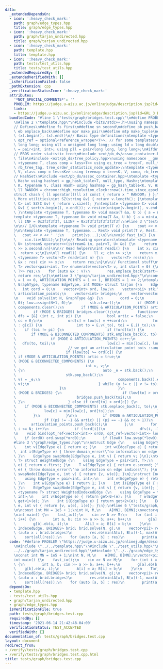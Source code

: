 ```yaml
---
data:
  _extendedDependsOn:
  - icon: ':heavy_check_mark:'
    path: graph/edge_types.hpp
    title: graph/edge_types.hpp
  - icon: ':heavy_check_mark:'
    path: graph/tarjan_undirected.hpp
    title: graph/tarjan_undirected.hpp
  - icon: ':heavy_check_mark:'
    path: template.hpp
    title: template.hpp
  - icon: ':heavy_check_mark:'
    path: tests/test_utils.hpp
    title: tests/test_utils.hpp
  _extendedRequiredBy: []
  _extendedVerifiedWith: []
  _isVerificationFailed: false
  _pathExtension: cpp
  _verificationStatusIcon: ':heavy_check_mark:'
  attributes:
    '*NOT_SPECIAL_COMMENTS*': ''
    PROBLEM: https://judge.u-aizu.ac.jp/onlinejudge/description.jsp?id=GRL_3_B
    links:
    - https://judge.u-aizu.ac.jp/onlinejudge/description.jsp?id=GRL_3_B
  bundledCode: "#line 1 \"tests/graph/bridges.test.cpp\"\n#define PROBLEM \"https://judge.u-aizu.ac.jp/onlinejudge/description.jsp?id=GRL_3_B\"\
    \n#line 2 \"template.hpp\"\n#include <bits/stdc++.h>\nusing namespace std;\n\n\
    // Defines\n#define fs first\n#define sn second\n#define pb push_back\n#define\
    \ eb emplace_back\n#define mpr make_pair\n#define mtp make_tuple\n#define all(x)\
    \ (x).begin(), (x).end()\n// Basic type definitions\ntemplate <typename T> using\
    \ opt_ref = optional<reference_wrapper<T>>; // for some templates\nusing ll =\
    \ long long; using ull = unsigned long long; using ld = long double;\nusing pii\
    \ = pair<int, int>; using pll = pair<long long, long long>;\n#ifdef __GNUG__\n\
    // PBDS order statistic tree\n#include <ext/pb_ds/assoc_container.hpp> // Common\
    \ file\n#include <ext/pb_ds/tree_policy.hpp>\nusing namespace __gnu_pbds;\ntemplate\
    \ <typename T, class comp = less<T>> using os_tree = tree<T, null_type, comp,\
    \ rb_tree_tag, tree_order_statistics_node_update>;\ntemplate <typename K, typename\
    \ V, class comp = less<K>> using treemap = tree<K, V, comp, rb_tree_tag, tree_order_statistics_node_update>;\n\
    // HashSet\n#include <ext/pb_ds/assoc_container.hpp>\ntemplate <typename T, class\
    \ Hash> using hashset = gp_hash_table<T, null_type, Hash>;\ntemplate <typename\
    \ K, typename V, class Hash> using hashmap = gp_hash_table<K, V, Hash>;\nconst\
    \ ll RANDOM = chrono::high_resolution_clock::now().time_since_epoch().count();\n\
    struct chash { ll operator()(ll x) const { return x ^ RANDOM; } };\n#endif\n//\
    \ More utilities\nint SZ(string &v) { return v.length(); }\ntemplate <typename\
    \ C> int SZ(C &v) { return v.size(); }\ntemplate <typename C> void UNIQUE(vector<C>\
    \ &v) { sort(v.begin(), v.end()); v.resize(unique(v.begin(), v.end()) - v.begin());\
    \ }\ntemplate <typename T, typename U> void maxa(T &a, U b) { a = max(a, b); }\n\
    template <typename T, typename U> void mina(T &a, U b) { a = min(a, b); }\nconst\
    \ ll INF = 0x3f3f3f3f, LLINF = 0x3f3f3f3f3f3f3f3f;\n#line 3 \"tests/test_utils.hpp\"\
    \n\n// I/O\ntemplate <typename T> void print(T v) {\n    cout << v << '\\n';\n\
    }\n\ntemplate <typename T, typename... Rest> void print(T v, Rest... vs) {\n \
    \   cout << v << ' ';\n    print(vs...);\n}\n\nvoid fast_io() {\n    ios_base::sync_with_stdio(false);\n\
    \    cin.tie(NULL);\n}\n\n// Reading operators\ntemplate <typename T, typename\
    \ U> istream& operator>>(istream& in, pair<T, U> &o) {\n    return in >> o.first\
    \ >> o.second;\n}\n\n// Read helpers\nint readi() {\n    int x; cin >> x;\n  \
    \  return x;\n}\n\nll readl() {\n    ll x; cin >> x;\n    return x;\n}\n\ntemplate\
    \ <typename T> vector<T> readv(int n) {\n    vector<T> res(n);\n    for (auto\
    \ &x : res) cin >> x;\n    return res;\n}\n\n// Functional stuff\ntemplate <typename\
    \ T> vector<pair<int, T>> enumerate(vector<T> v, int start = 0) {\n    vector<pair<int,\
    \ T>> res;\n    for (auto &x : v)\n        res.emplace_back(start++, x);\n   \
    \ return res;\n}\n\n#line 3 \"graph/tarjan_undirected.hpp\"\n\nconst int BICONNECTED_COMPONENTS\
    \ = 1 << 0, ARTICULATION_POINTS = 1 << 1, BRIDGES = 1 << 2;\ntemplate <typename\
    \ GraphType, typename EdgeType, int MODE> struct Tarjan {\n    EdgeType E;\n \
    \   int cord = 0;\n    vector<int> ord, low;\n    vector<pii> stk;\n\n    vector<int>\
    \ articulation_points;\n    vector<int> bridges;\n    vector<vector<pii>> components;\n\
    \n    void solve(int N, GraphType &g) {\n        cord = 0;\n        ord.assign(N+1,\
    \ 0); low.assign(N+1, 0);\n        stk.clear();\n        if (MODE & BICONNECTED_COMPONENTS)\
    \ components.clear();\n        if (MODE & ARTICULATION_POINTS) articulation_points.clear();\n\
    \        if (MODE & BRIDGES) bridges.clear();\n\n        function<void(int, int)>\
    \ dfs = [&] (int c, int pi) {\n            bool artic = false;\n            int\
    \ cc = 0;\n\n            ord[c] = low[c] = ++cord;\n            for (auto _to\
    \ : g[c]) {\n                int to = E.v(_to), toi = E.i(_to);\n            \
    \    if (toi != pi) {\n                    if (!ord[to]) {\n                 \
    \       if (MODE & BICONNECTED_COMPONENTS) stk.emplace_back(c, to);\n        \
    \                if (MODE & ARTICULATION_POINTS) cc++;\n                     \
    \   dfs(to, toi);\n                        low[c] = min(low[c], low[to]);\n\n\
    \                        // we got an articulation point bois :sunglasses:\n \
    \                       if (low[to] >= ord[c]) {\n                           \
    \ if (MODE & ARTICULATION_POINTS) artic = true;\n                            if\
    \ (MODE & BICONNECTED_COMPONENTS) {\n                                components.push_back(vector<pii>());\n\
    \                                int u, v;\n                                do\
    \ {\n                                    auto _e = stk.back();\n             \
    \                       stk.pop_back();\n                                    tie(u,\
    \ v) = _e;\n                                    components.back().emplace_back(u,\
    \ v);\n                                } while (u != c || v != to);\n        \
    \                    }\n                        }\n                        if\
    \ (MODE & BRIDGES) {\n                            if (low[to] > ord[c])\n    \
    \                            bridges.push_back(toi);\n                       \
    \ }\n                    } else if (ord[to] < ord[c]) {\n                    \
    \    if (MODE & BICONNECTED_COMPONENTS) stk.emplace_back(c, to);\n           \
    \             low[c] = min(low[c], ord[to]);\n                    }\n        \
    \        }\n            }\n\n            if (MODE & ARTICULATION_POINTS)\n   \
    \             if ((pi != -1 && artic) || (pi == -1 && cc > 1))\n             \
    \       articulation_points.push_back(c);\n        };\n        for (int i = 1;\
    \ i <= N; i++)\n            if (!ord[i])\n                dfs(i, -1);\n    }\n\
    \n    void bind(opt_ref<vector<int>> ord0, opt_ref<vector<int>> low0) {\n    \
    \    if (ord0) ord.swap(*ord0);\n        if (low0) low.swap(*low0);\n    }\n};\n\
    #line 3 \"graph/edge_types.hpp\"\n\nstruct Edge {\n    using EdgeType = int;\n\
    \    int v(EdgeType e) { return e; }\n    int w(EdgeType e) { return 1; }\n  \
    \  int i(EdgeType e) { throw domain_error(\"no information on edge indices\");\
    \ }\n    EdgeType swapNode(EdgeType e, int v) { return v; }\n};\ntemplate <typename\
    \ T> struct WeightedEdge {\n    using EdgeType = pair<int, T>;\n    int v(EdgeType\
    \ e) { return e.first; }\n    T w(EdgeType e) { return e.second; }\n    int i(EdgeType\
    \ e) { throw domain_error(\"no information on edge indices\"); }\n    EdgeType\
    \ swapNode(EdgeType e, int v) { return {v, w(e)}; }\n};\nstruct IndexedEdge {\n\
    \    using EdgeType = pair<int, int>;\n    int v(EdgeType e) { return e.first;\
    \ }\n    int w(EdgeType e) { return 1; }\n    int i(EdgeType e) { return e.second;\
    \ }\n    EdgeType swapNode(EdgeType e, int v) { return {v, i(e)}; }\n};\ntemplate\
    \ <typename T> struct WeightedIndexedEdge {\n    using EdgeType = tuple<int, T,\
    \ int>;\n    int v(EdgeType e) { return get<0>(e); }\n    T w(EdgeType e) { return\
    \ get<1>(e); }\n    int i(EdgeType e) { return get<2>(e); }\n    EdgeType swapNode(EdgeType\
    \ e, int v) { return {v, w(e), i(e)}; }\n};\n#line 6 \"tests/graph/bridges.test.cpp\"\
    \n\nconst int MN = 1e5 + 1;\nint N, M,\n    A[MN], B[MN];\nvector<pii> g[MN];\n\
    \nint main() {\n    fast_io();\n    cin >> N >> M;\n    for (int i = 0; i < M;\
    \ i++) {\n        int a, b; cin >> a >> b; a++; b++;\n        g[a].eb(b, i);\n\
    \        g[b].eb(a, i);\n        A[i] = a; B[i] = b;\n    }\n\n    Tarjan<vector<pii>[MN],\
    \ IndexedEdge, BRIDGES> brid; brid.solve(N, g);\n    vector<pii> res;\n    for\
    \ (auto x : brid.bridges)\n        res.eb(min(A[x], B[x])-1, max(A[x], B[x])-1);\n\
    \    sort(all(res));\n    for (auto [a, b] : res)\n        print(a, b);\n}\n"
  code: "#define PROBLEM \"https://judge.u-aizu.ac.jp/onlinejudge/description.jsp?id=GRL_3_B\"\
    \n#include \"../../template.hpp\"\n#include \"../test_utils.hpp\"\n#include \"\
    ../../graph/tarjan_undirected.hpp\"\n#include \"../../graph/edge_types.hpp\"\n\
    \nconst int MN = 1e5 + 1;\nint N, M,\n    A[MN], B[MN];\nvector<pii> g[MN];\n\n\
    int main() {\n    fast_io();\n    cin >> N >> M;\n    for (int i = 0; i < M; i++)\
    \ {\n        int a, b; cin >> a >> b; a++; b++;\n        g[a].eb(b, i);\n    \
    \    g[b].eb(a, i);\n        A[i] = a; B[i] = b;\n    }\n\n    Tarjan<vector<pii>[MN],\
    \ IndexedEdge, BRIDGES> brid; brid.solve(N, g);\n    vector<pii> res;\n    for\
    \ (auto x : brid.bridges)\n        res.eb(min(A[x], B[x])-1, max(A[x], B[x])-1);\n\
    \    sort(all(res));\n    for (auto [a, b] : res)\n        print(a, b);\n}\n"
  dependsOn:
  - template.hpp
  - tests/test_utils.hpp
  - graph/tarjan_undirected.hpp
  - graph/edge_types.hpp
  isVerificationFile: true
  path: tests/graph/bridges.test.cpp
  requiredBy: []
  timestamp: '2021-06-14 21:42:48-04:00'
  verificationStatus: TEST_ACCEPTED
  verifiedWith: []
documentation_of: tests/graph/bridges.test.cpp
layout: document
redirect_from:
- /verify/tests/graph/bridges.test.cpp
- /verify/tests/graph/bridges.test.cpp.html
title: tests/graph/bridges.test.cpp
---
```

